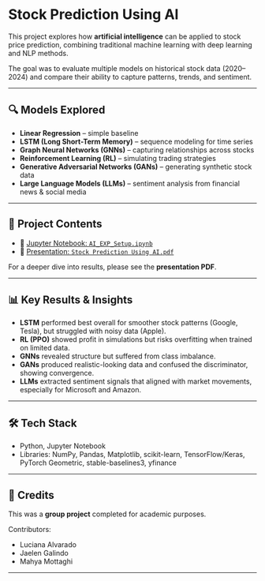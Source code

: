 
# Stock Prediction Using AI

This project explores how **artificial intelligence** can be applied to stock price prediction, combining traditional machine learning with deep learning and NLP methods.  

The goal was to evaluate multiple models on historical stock data (2020–2024) and compare their ability to capture patterns, trends, and sentiment.  

---

## 🔍 Models Explored

- **Linear Regression** – simple baseline  
- **LSTM (Long Short-Term Memory)** – sequence modeling for time series  
- **Graph Neural Networks (GNNs)** – capturing relationships across stocks  
- **Reinforcement Learning (RL)** – simulating trading strategies  
- **Generative Adversarial Networks (GANs)** – generating synthetic stock data  
- **Large Language Models (LLMs)** – sentiment analysis from financial news & social media  

---

## 📂 Project Contents

- 📓 [Jupyter Notebook: `AI_EXP_Setup.ipynb`](AI_EXP_Setup.ipynb)
- 📑 [Presentation: `Stock Prediction Using AI.pdf`](Stock%20Prediction%20Using%20AI.pdf) 

For a deeper dive into results, please see the **presentation PDF**.

---

## 📊 Key Results & Insights

- **LSTM** performed best overall for smoother stock patterns (Google, Tesla), but struggled with noisy data (Apple).  
- **RL (PPO)** showed profit in simulations but risks overfitting when trained on limited data.  
- **GNNs** revealed structure but suffered from class imbalance.  
- **GANs** produced realistic-looking data and confused the discriminator, showing convergence.  
- **LLMs** extracted sentiment signals that aligned with market movements, especially for Microsoft and Amazon.  

---

## 🛠️ Tech Stack

- Python, Jupyter Notebook  
- Libraries: NumPy, Pandas, Matplotlib, scikit-learn, TensorFlow/Keras, PyTorch Geometric, stable-baselines3, yfinance  

---

## 👥 Credits

This was a **group project** completed for academic purposes.  

Contributors:  
- Luciana Alvarado  
- Jaelen Galindo  
- Mahya Mottaghi  


---
